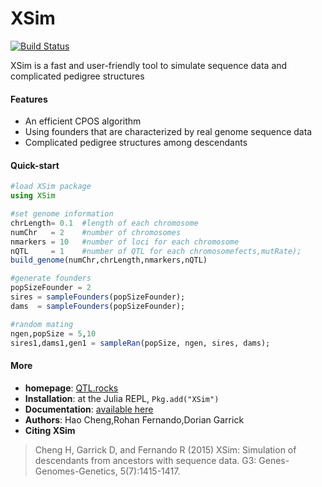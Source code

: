 # XSim

[![Build Status](https://travis-ci.org/reworkhow/XSim.jl.svg?branch=master)](https://travis-ci.org/reworkhow/XSim.jl)

XSim is a fast and user-friendly tool to simulate sequence data and complicated pedigree structures

#### Features

* An efficient CPOS algorithm
* Using founders that are characterized by real genome sequence data
* Complicated pedigree structures among descendants

#### Quick-start

```Julia
#load XSim package
using XSim

#set genome information
chrLength= 0.1  #length of each chromosome 
numChr   = 2    #number of chromosomes
nmarkers = 10   #number of loci for each chromosome
nQTL     = 1    #number of QTL for each chromosomefects,mutRate);
build_genome(numChr,chrLength,nmarkers,nQTL)

#generate founders
popSizeFounder = 2
sires = sampleFounders(popSizeFounder);
dams  = sampleFounders(popSizeFounder);

#random mating
ngen,popSize = 5,10
sires1,dams1,gen1 = sampleRan(popSize, ngen, sires, dams);
```


#### More

* **homepage**: [QTL.rocks](http://QTL.rocks)
* **Installation**: at the Julia REPL, `Pkg.add("XSim")`
* **Documentation**: [available here](https://github.com/reworkhow/XSim.jl/wiki)
* **Authors**: Hao Cheng,Rohan Fernando,Dorian Garrick
* **Citing XSim** 

>Cheng H, Garrick D, and Fernando R (2015) XSim: Simulation of descendants from ancestors with sequence data. G3: Genes-Genomes-Genetics, 5(7):1415-1417.
